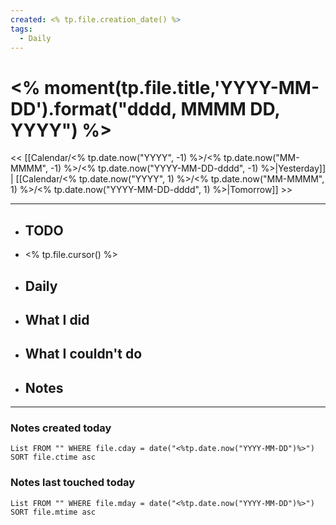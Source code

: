 ```yaml
---
created: <% tp.file.creation_date() %>
tags:
  - Daily
---
```

# <% moment(tp.file.title,'YYYY-MM-DD').format("dddd, MMMM DD, YYYY") %>

<< [[Calendar/<% tp.date.now("YYYY", -1) %>/<% tp.date.now("MM-MMMM", -1) %>/<% tp.date.now("YYYY-MM-DD-dddd", -1) %>|Yesterday]] | [[Calendar/<% tp.date.now("YYYY", 1) %>/<% tp.date.now("MM-MMMM", 1) %>/<% tp.date.now("YYYY-MM-DD-dddd", 1) %>|Tomorrow]] >>

---
- ## TODO
- <% tp.file.cursor() %>

- ## Daily

- ## What I did

- ## What I couldn't do

- ## Notes

---
### Notes created today
```dataview
List FROM "" WHERE file.cday = date("<%tp.date.now("YYYY-MM-DD")%>") SORT file.ctime asc
```
### Notes last touched today
```dataview
List FROM "" WHERE file.mday = date("<%tp.date.now("YYYY-MM-DD")%>") SORT file.mtime asc
```